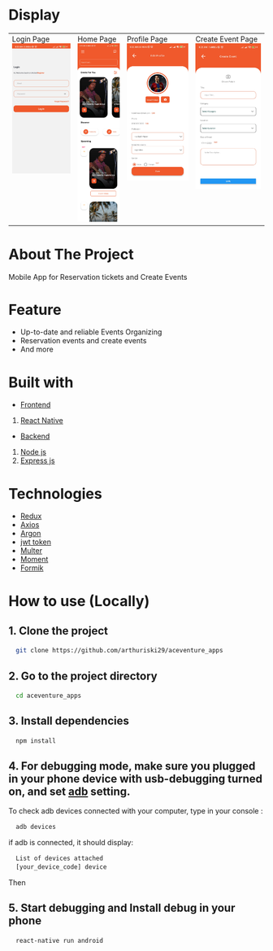 
# Display

<table>
  <tr>
    <td valign="top">Login Page<img src="src/assets/images/login.jpg"/></td>
    <td valign="top">Home Page<img src="src/assets/images/home.jpg"/></td>
    <td valign="top">Profile Page<img src="src/assets/images/edit-profile.jpg"/></td>
    <td valign="top">Create Event Page<img src="src/assets/images/create-event.jpg"/></td>
  </tr>
</table>

# About The Project

Mobile App for Reservation tickets and Create Events

# Feature

- Up-to-date and reliable Events Organizing
- Reservation events and create events
- And more

# Built with

- [Frontend]()
1. [React Native](https://reactnative.dev/)

- [Backend]()
1. [Node js](https://nodejs.org/en/)
2. [Express js](https://expressjs.com/en/starter/installing.html)

# Technologies
- [Redux](https://redux.js.org/)
- [Axios](https://axios-http.com/docs/intro)
- [Argon](https://www.npmjs.com/package/argon2)
- [jwt token](https://www.npmjs.com/package/jsonwebtoken)
- [Multer](https://www.npmjs.com/package/multer)
- [Moment](https://momentjs.com/)
- [Formik](https://formik.org/)


# How to use (Locally)

## 1. Clone the project

```bash
  git clone https://github.com/arthuriski29/aceventure_apps
```

## 2. Go to the project directory

```bash
  cd aceventure_apps
```

## 3. Install dependencies

```bash
  npm install
```

## 4. For debugging mode, make sure you plugged in your phone device with usb-debugging turned on, and set [adb](https://www.xda-developers.com/install-adb-windows-macos-linux/) setting.
To check adb devices connected with your computer, type in your console :
```bash
  adb devices
```
if adb is connected, it should display:
```bash
  List of devices attached
  [your_device_code] device
```
Then
## 5. Start debugging and Install debug in your phone

```bash
  react-native run android
```

